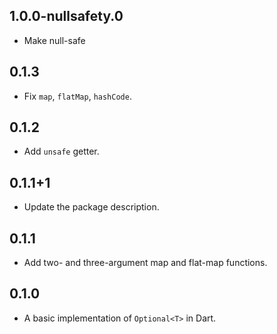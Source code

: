 ## 1.0.0-nullsafety.0

- Make null-safe

## 0.1.3

- Fix `map`, `flatMap`, `hashCode`.

## 0.1.2

- Add `unsafe` getter.

## 0.1.1+1

- Update the package description.

## 0.1.1

- Add two- and three-argument map and flat-map functions.

## 0.1.0

- A basic implementation of `Optional<T>` in Dart.
